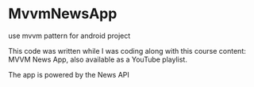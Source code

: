 # MvvmNewsApp
use mvvm pattern for android project 

This code was written while I was coding along with this course content: MVVM News App, also available as a YouTube playlist.

The app is powered by the News API
